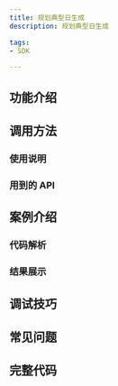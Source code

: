 ```yaml
---
title: 规划典型日生成
description: 规划典型日生成

tags:
- SDK

---
```


## 功能介绍

## 调用方法

### 使用说明

### 用到的 API

## 案例介绍

### 代码解析

### 结果展示

## 调试技巧

## 常见问题

## 完整代码